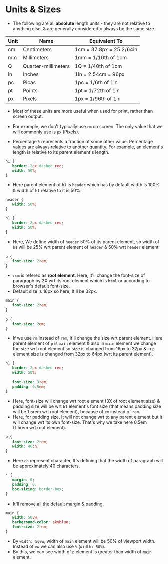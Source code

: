 # Units & Sizes

 * The following are all **absolute** length units - they are not relative to anything else, & are generally consideredto always be the same size.

| Unit | Name | Equivalent To |
|---|---|---|
| cm | Centimeters | 1cm = 37.8px = 25.2/64in |
| mm | Millimeters | 1mm = 1/10th of 1cm |
| Q | Quarter-millimeters | 1Q = 1/40th of 1cm |
| in | Inches | 1in = 2.54cm = 96px |
| pc | Picas | 1pc = 1/6th of 1in |
| pt | Points | 1pt = 1/72th of 1in |
| px | Pixels| 1px = 1/96th of 1in |

 * Most of these units are more useful when used for print, rather than screen output.
 * For example, we don't typically use `cm` on screen. The only value that we will commonly use is `px` (Pixels).

 * Percentage `%` represents a fraction of some other value. Percentage values are always relative to another quantity. For example, an element's length is relative to its parent element's length.

 ```css
 h1 {
    border: 2px dashed red;
    width: 50%;
 }
 ```
 * Here parent element of `h1` is `header` which has by default width is 100% & width of `h1` relative to it is 50%.

 ```css
 header {
    width: 50%;
 }

 h1 {
    border: 2px dashed red;
    width: 50%;
 }
 ```
 * Here, We define width of `header` 50% of its parent element, so width of `h1` will be 25% wrt parent element of `header` & 50% wrt `header` element.

 ```css
 p {
    font-size: 2rem;
 }
 ```
 * `rem` is refered as **root element**. Here, it'll change the font-size of paragraph by 2X wrt its root element which is `html` or according to browser's default font-size.
 * Default size is 16px so here, It'll be 32px.

 ```css
 main {
    font-size: 2rem;
 }

 p {
    font-size: 2em;
 }
 ```
 * If we use `rm` instead of `rem`, It'll change the size wrt parent element. Here parent element of `p` is `main` element & also in `main` element we change the size wrt root element so size is changed from 16px to 32px & in `p` element size is changed from 32px to 64px (wrt its parent element).

 ```css
 h1 {
    border: 2px dashed red;
    width: 50%;

    font-size: 3rem;
    padding: 0.5em;
 }
 ```
 * Here, font-size will change wrt root element (3X of root element size) & padding size will be wrt `h1` element's font size (that means padding size will be 1.5rem wrt root element), because of `em` instead of `rem`.
 * Here, for padding size, It will not change wrt to any parent element but it will change wrt its own font-size. That's why we take here 0.5em (1.5rem wrt root element).

 ```css
 p {
    font-size: 2rem;
    width: 40ch;
 }
 ```
 * Here `ch` represent character, It's defining that the width of paragraph will be approximately 40 characters.

 ```css
 * {
    margin: 0;
    padding: 0;
    box-sizing: border-box;
 }
 ```
 * It'll remove all the default margin & padding.

 ```css
 main {
    width: 50vw;
    background-color: skyblue;
    font-size: 2rem;
 }
 ```
 * By `width: 50vw`, width of `main` element will be 50% of viewport width. Instead of `vw` we can also use `%` (`width: 50%`).
 * By this, we can see width of `p` element is greater than width of `main` element.